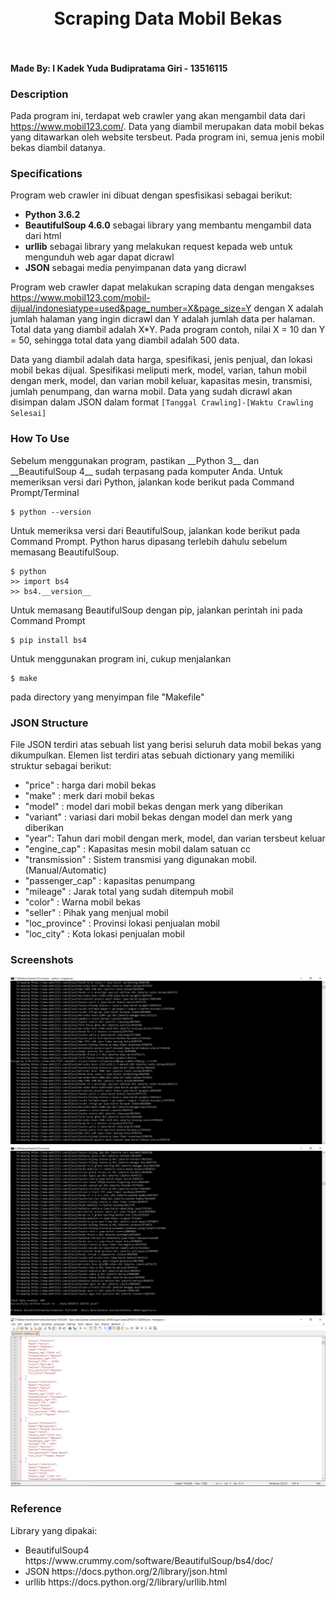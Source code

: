 <h1 align="center">
  <br>
  Scraping Data Mobil Bekas
  <br>
  <br>
</h1>

<h4>
  Made By: I Kadek Yuda Budipratama Giri - 13516115
</h2>

### Description
Pada program ini, terdapat web crawler yang akan mengambil data dari <a href="https://www.mobil123.com/">https://www.mobil123.com/</a>. Data yang diambil merupakan data mobil bekas yang ditawarkan oleh website tersbeut. Pada program ini, semua jenis mobil bekas diambil datanya.


### Specifications
Program web crawler ini dibuat dengan spesfisikasi sebagai berikut:
  - __Python 3.6.2__
  - __BeautifulSoup 4.6.0__ sebagai library yang membantu mengambil data dari html</li>
  - __urllib__ sebagai library yang melakukan request kepada web untuk mengunduh web agar dapat dicrawl</li>
  - __JSON__ sebagai media penyimpanan data yang dicrawl</li>

Program web crawler dapat melakukan scraping data dengan mengakses https://www.mobil123.com/mobil-dijual/indonesiatype=used&page_number=X&page_size=Y dengan X adalah jumlah halaman yang ingin dicrawl dan Y adalah jumlah data per halaman. Total data yang diambil adalah X*Y. Pada program contoh, nilai X = 10 dan Y = 50, sehingga total data yang diambil adalah 500 data.

Data yang diambil adalah data harga, spesifikasi, jenis penjual, dan lokasi mobil bekas dijual. Spesifikasi meliputi merk, model, varian, tahun mobil dengan merk, model, dan varian mobil keluar, kapasitas mesin, transmisi, jumlah penumpang, dan warna mobil. Data yang sudah dicrawl akan disimpan dalam JSON dalam format `[Tanggal Crawling]-[Waktu Crawling Selesai]`

### How To Use
<p>
Sebelum menggunakan program, pastikan __Python 3__ dan __BeautifulSoup 4__ sudah terpasang pada komputer Anda. Untuk memeriksan versi dari Python, jalankan kode berikut pada Command Prompt/Terminal
  
 ```
 $ python --version 
 ```
 
 Untuk memeriksa versi dari BeautifulSoup, jalankan kode berikut pada Command Prompt. Python harus dipasang terlebih dahulu sebelum memasang BeautifulSoup.
 ```
 $ python
 >> import bs4
 >> bs4.__version__
 ```
 
 Untuk memasang BeautifulSoup dengan pip, jalankan perintah ini pada Command Prompt
 ```
 $ pip install bs4
 ```
 
Untuk menggunakan program ini, cukup menjalankan  
```
$ make
```
pada directory yang menyimpan file "Makefile"
</p>

### JSON Structure
<p>File JSON terdiri atas sebuah list yang berisi seluruh data mobil bekas yang dikumpulkan. Elemen list terdiri atas sebuah dictionary yang memiliki struktur sebagai berikut:
  <ul>
    <li>"price" : harga dari mobil bekas</li>
    <li>"make" : merk dari mobil bekas</li>
    <li>"model" : model dari mobil bekas dengan merk yang diberikan</li>
    <li>"variant" : variasi dari mobil bekas dengan model dan merk yang diberikan</li>
    <li>"year": Tahun dari mobil dengan merk, model, dan varian tersbeut keluar</li>
    <li>"engine_cap" : Kapasitas mesin mobil dalam satuan cc </li>
    <li>"transmission" : Sistem transmisi yang digunakan mobil. (Manual/Automatic)</li>
    <li>"passenger_cap" : kapasitas penumpang </li>
    <li>"mileage" : Jarak total yang sudah ditempuh mobil</li>
    <li>"color" : Warna mobil bekas </li>
    <li>"seller" : Pihak yang menjual mobil </li>
    <li>"loc_province" : Provinsi lokasi penjualan mobil </li>
    <li>"loc_city" : Kota lokasi penjualan mobil</li>
  </ul>
</p>

### Screenshots
<img src="https://raw.githubusercontent.com/KadekYuda/Seleksi-2018/master/Tugas1/screenshots/screenshot_process.PNG">
<img src="https://raw.githubusercontent.com/KadekYuda/Seleksi-2018/master/Tugas1/screenshots/screenshot_process2.PNG">
<img src="https://raw.githubusercontent.com/KadekYuda/Seleksi-2018/master/Tugas1/screenshots/screenshot_process3.PNG">

### Reference
<p>Library yang dipakai:
  <ul>
    <li>BeautifulSoup4 https://www.crummy.com/software/BeautifulSoup/bs4/doc/</li>
    <li>JSON https://docs.python.org/2/library/json.html</li>
    <li>urllib https://docs.python.org/2/library/urllib.html</li>
  </ul>
</p>

